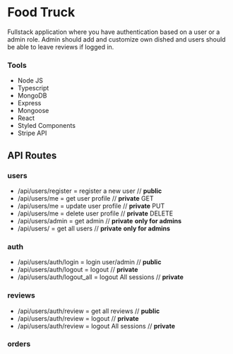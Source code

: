 # Food Truck

Fullstack application where you have authentication based on a user or a admin role.
Admin should add and customize own dished and users should be able to leave reviews if logged in.

### Tools

* Node JS
* Typescript
* MongoDB
* Express
* Mongoose
* React
* Styled Components
* Stripe API

## API Routes

### users

* /api/users/register = register a new user // **public**
* /api/users/me = get user profile // **private** GET
* /api/users/me = update user profile // **private** PUT
* /api/users/me = delete user profile // **private** DELETE
* /api/users/admin = get admin  // **private** **only for admins**
* /api/users/ = get all users  // **private** **only for admins**

### auth

* /api/users/auth/login = login user/admin // **public**
* /api/users/auth/logout = logout // **private**
* /api/users/auth/logout_all = logout All sessions // **private**

### reviews

* /api/users/auth/review = get all reviews // **public**
* /api/users/auth/review = logout // **private**
* /api/users/auth/review = logout All sessions // **private**

### orders

